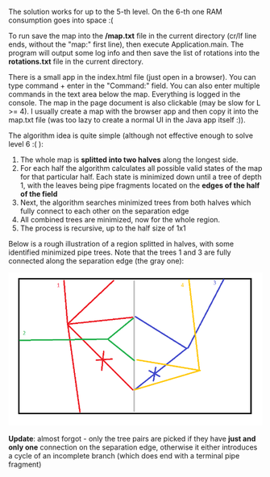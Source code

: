 The solution works for up to the 5-th level.
On the 6-th one RAM consumption goes into space :(

To run save the map into the __/map.txt__ file in the current directory
(cr/lf line ends, without the "map:" first line), then execute Application.main.
The program will output some log info and then save the list of rotations
into the __rotations.txt__ file in the current directory.

There is a small app in the index.html file (just open in a browser).
You can type command + enter in the "Command:" field.
You can also enter multiple commands in the text area below the map.
Everything is logged in the console. The map in the page document is also clickable
(may be slow for L >= 4). I usually create a map with the browser app and then copy it into
the map.txt file (was too lazy to create a normal UI in the Java app itself :)).

The algorithm idea is quite simple (although not effective enough to solve level 6 :( ):

1. The whole map is __splitted into two halves__ along the longest side.
2. For each half the algorithm calculates all possible valid states of the map for that particular half. Each state
is minimized down until a tree of depth 1, with the leaves being pipe fragments located on the __edges of the half of the field__
3. Next, the algorithm searches minimized trees from both halves which fully connect to each other on the separation edge
4. All combined trees are minimized, now for the whole region.
5. The process is recursive, up to the half size of 1x1

Below is a rough illustration of a region splitted in halves, with some identified minimized pipe trees.
Note that the trees 1 and 3 are fully connected along the separation edge (the gray one):

![](docs/halves-minimized-trees.png)

__Update__: almost forgot - only the tree pairs are picked if they have __just and only one__ connection on
the separation edge, otherwise it either introduces a cycle of an incomplete branch (which does end with a terminal
pipe fragment)
  